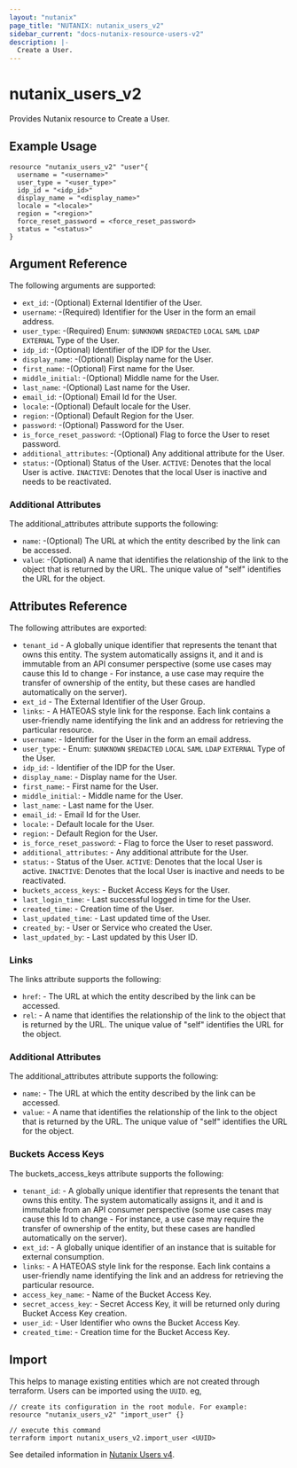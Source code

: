 ```yaml
---
layout: "nutanix"
page_title: "NUTANIX: nutanix_users_v2"
sidebar_current: "docs-nutanix-resource-users-v2"
description: |-
  Create a User.
---
```


# nutanix_users_v2

Provides Nutanix resource to Create a User.

## Example Usage
```hcl
resource "nutanix_users_v2" "user"{
  username = "<username>"
  user_type = "<user_type>"
  idp_id = "<idp_id>"
  display_name = "<display_name>"
  locale = "<locale>"
  region = "<region>"
  force_reset_password = <force_reset_password>
  status = "<status>"  
}
```

##  Argument Reference

The following arguments are supported:

* `ext_id`: -(Optional) External Identifier of the User.
* `username`: -(Required) Identifier for the User in the form an email address.
* `user_type`: -(Required) Enum: `$UNKNOWN` `$REDACTED` `LOCAL` `SAML` `LDAP` `EXTERNAL`
Type of the User.
* `idp_id`: -(Optional) Identifier of the IDP for the User.
* `display_name`: -(Optional) Display name for the User.
* `first_name`: -(Optional) First name for the User.
* `middle_initial`: -(Optional) Middle name for the User.
* `last_name`: -(Optional) Last name for the User.
* `email_id`: -(Optional) Email Id for the User.
* `locale`: -(Optional) Default locale for the User.
* `region`: -(Optional) Default Region for the User.
* `password`: -(Optional) Password for the User.
* `is_force_reset_password`: -(Optional) Flag to force the User to reset password.
* `additional_attributes`: -(Optional)  Any additional attribute for the User.
* `status`: -(Optional) Status of the User. `ACTIVE`: Denotes that the local User is active. `INACTIVE`: Denotes that the local User is inactive and needs to be reactivated.

### Additional Attributes

The additional_attributes attribute supports the following:

* `name`: -(Optional) The URL at which the entity described by the link can be accessed.
* `value`: -(Optional) A name that identifies the relationship of the link to the object that is returned by the URL. The unique value of "self" identifies the URL for the object.


## Attributes Reference
The following attributes are exported:

* `tenant_id` - A globally unique identifier that represents the tenant that owns this entity. The system automatically assigns it, and it and is immutable from an API consumer perspective (some use cases may cause this Id to change - For instance, a use case may require the transfer of ownership of the entity, but these cases are handled automatically on the server).
* `ext_id` - The External Identifier of the User Group.
* `links`: - A HATEOAS style link for the response. Each link contains a user-friendly name identifying the link and an address for retrieving the particular resource.
* `username`: - Identifier for the User in the form an email address.
* `user_type`: - Enum: `$UNKNOWN` `$REDACTED` `LOCAL` `SAML` `LDAP` `EXTERNAL`
Type of the User.
* `idp_id`: - Identifier of the IDP for the User.
* `display_name`: - Display name for the User.
* `first_name`: - First name for the User.
* `middle_initial`: - Middle name for the User.
* `last_name`: - Last name for the User.
* `email_id`: - Email Id for the User.
* `locale`: - Default locale for the User.
* `region`: - Default Region for the User.
* `is_force_reset_password`: - Flag to force the User to reset password.
* `additional_attributes`: -  Any additional attribute for the User.
* `status`: - Status of the User. `ACTIVE`: Denotes that the local User is active. `INACTIVE`: Denotes that the local User is inactive and needs to be reactivated.
* `buckets_access_keys`: - Bucket Access Keys for the User.
* `last_login_time`: - Last successful logged in time for the User.
* `created_time`: - Creation time of the User.
* `last_updated_time`: - Last updated time of the User.
* `created_by`: - User or Service who created the User.
* `last_updated_by`: - Last updated by this User ID.


### Links

The links attribute supports the following:

* `href`: - The URL at which the entity described by the link can be accessed.
* `rel`: - A name that identifies the relationship of the link to the object that is returned by the URL. The unique value of "self" identifies the URL for the object.


### Additional Attributes

The additional_attributes attribute supports the following:

* `name`: - The URL at which the entity described by the link can be accessed.
* `value`: - A name that identifies the relationship of the link to the object that is returned by the URL. The unique value of "self" identifies the URL for the object.

### Buckets Access Keys

The buckets_access_keys attribute supports the following:

* `tenant_id`: - A globally unique identifier that represents the tenant that owns this entity. The system automatically assigns it, and it and is immutable from an API consumer perspective (some use cases may cause this Id to change - For instance, a use case may require the transfer of ownership of the entity, but these cases are handled automatically on the server).
* `ext_id`: - A globally unique identifier of an instance that is suitable for external consumption.
* `links`: - A HATEOAS style link for the response. Each link contains a user-friendly name identifying the link and an address for retrieving the particular resource.
* `access_key_name`: - Name of the Bucket Access Key.
* `secret_access_key`: - Secret Access Key, it will be returned only during Bucket Access Key creation.
* `user_id`: - User Identifier who owns the Bucket Access Key.
* `created_time`: - Creation time for the Bucket Access Key.

## Import

This helps to manage existing entities which are not created through terraform. Users can be imported using the `UUID`.  eg,
```hcl
// create its configuration in the root module. For example:
resource "nutanix_users_v2" "import_user" {}

// execute this command
terraform import nutanix_users_v2.import_user <UUID>
```

See detailed information in [Nutanix Users v4](https://developers.nutanix.com/api-reference?namespace=iam&version=v4.0#tag/Users/operation/createUser).
